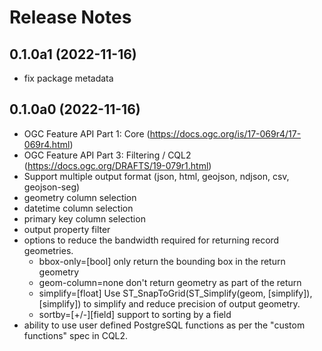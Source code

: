 # Release Notes

## 0.1.0a1 (2022-11-16)

* fix package metadata

## 0.1.0a0 (2022-11-16)

* OGC Feature API Part 1: Core  (https://docs.ogc.org/is/17-069r4/17-069r4.html)
* OGC Feature API Part 3: Filtering / CQL2 (https://docs.ogc.org/DRAFTS/19-079r1.html)
* Support multiple output format (json, html, geojson, ndjson, csv, geojson-seg)
* geometry column selection
* datetime column selection
* primary key column selection
* output property filter
* options to reduce the bandwidth required for returning record geometries.
    - bbox-only=[bool] only return the bounding box in the return geometry
    - geom-column=none don't return geometry as part of the return
    - simplify=[float] Use ST_SnapToGrid(ST_Simplify(geom, [simplify]),[simplify]) to simplify and reduce precision of output geometry.
    - sortby=[+/-][field] support to sorting by a field
* ability to use user defined PostgreSQL functions as per the "custom functions" spec in CQL2.
